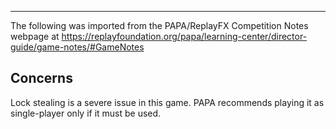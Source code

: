 ***
The following was imported from the PAPA/ReplayFX Competition Notes webpage at https://replayfoundation.org/papa/learning-center/director-guide/game-notes/#GameNotes

## Concerns
            
Lock stealing is a severe issue in this game. PAPA recommends playing it as single-player only if it must be used.